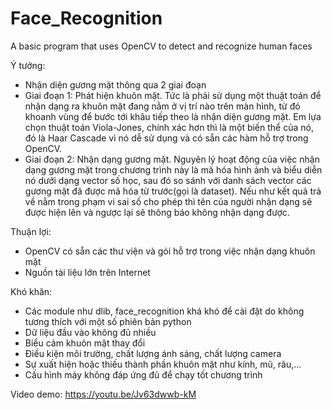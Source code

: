 # Face_Recognition
A basic program that uses OpenCV to detect and recognize human faces

Ý tưởng:
- Nhận diện gương mặt thông qua 2 giai đoạn
- Giai đoạn 1: Phát hiện khuôn mặt. Tức là phải sử dụng một thuật toán để nhận dạng ra khuôn mặt đang nằm ở vị trí nào trên màn hình, từ đó khoanh vùng để bước tới khâu tiếp theo là nhận diện gương mặt.
Em lựa chọn thuật toán Viola-Jones, chính xác hơn thì là một biến thể của nó, đó là Haar Cascade vì nó dễ sử dụng và có sẵn các hàm hỗ trợ trong OpenCV.
- Giai đoạn 2: Nhận dạng gương mặt. Nguyên lý hoạt động của việc nhận dạng gương mặt trong chương trình này là mã hóa hình ảnh và biểu diễn nó dưới dạng vector số học, sau đó so sánh với danh sách vector các gương mặt đã được mã hóa từ trước(gọi là dataset). Nếu như kết quả trả về nằm trong phạm vi sai số cho phép thì tên của người nhận dạng sẽ được hiện lên và ngược lại sẽ thông báo không nhận dạng được.

Thuận lợi:
- OpenCV có sẵn các thư viện và gói hỗ trợ trong việc nhận dạng khuôn mặt
- Nguồn tài liệu lớn trên Internet

Khó khăn:
- Các module như dlib, face_recognition khá khó để cài đặt do không tương thích với một số phiên bản python
- Dữ liệu đầu vào không đủ nhiều
- Biểu cảm khuôn mặt thay đổi
- Điều kiện môi trường, chất lượng ánh sáng, chất lượng camera
- Sự xuất hiện hoặc thiếu thành phần khuôn mặt như kính, mũ, râu,...
- Cấu hình máy không đáp ứng đủ để chạy tốt chương trình

Video demo: https://youtu.be/Jv63dwwb-kM
